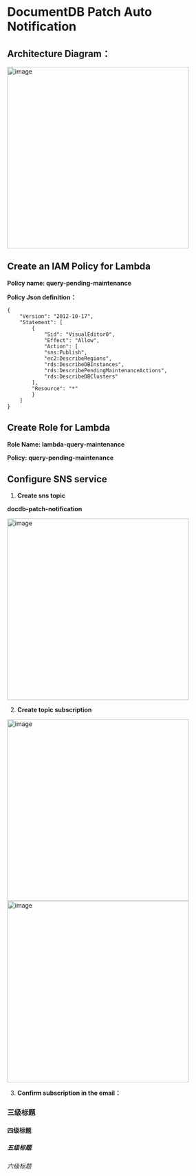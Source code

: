 # DocumentDB Patch Auto Notification
## Architecture Diagram：

<img width="422" alt="image" src="https://user-images.githubusercontent.com/50776512/216918607-dc639069-21c5-488e-b647-4c8d6e2bf31a.png">

## Create an IAM Policy for Lambda
**Policy name: query-pending-maintenance**

**Policy  Json definition：**
```
{
    "Version": "2012-10-17", 
    "Statement": [
        {
            "Sid": "VisualEditor0", 
            "Effect": "Allow", 
            "Action": [
            "sns:Publish", 
            "ec2:DescribeRegions", 
            "rds:DescribeDBInstances", 
            "rds:DescribePendingMaintenanceActions", 
            "rds:DescribeDBClusters"
        ],
        "Resource": "*"
        }
    ]
}
```
## Create Role for Lambda
**Role Name: lambda-query-maintenance**

**Policy: query-pending-maintenance**
## Configure SNS service
1. **Create sns topic**

**docdb-patch-notification**

<img width="422" alt="image" src="https://user-images.githubusercontent.com/50776512/217126642-d9cdab87-c21b-4763-8cae-c0acc9b17bac.png">

2. **Create topic subscription**
<img width="422" alt="image" src="https://user-images.githubusercontent.com/50776512/217127581-30602287-8b0e-4e89-a314-f3924c7c0240.png">


<img width="422" alt="image" src="https://user-images.githubusercontent.com/50776512/217127664-effd86cb-2d86-44a7-8914-57159a5715e1.png">

3. **Confirm subscription in the email：**
### 三级标题
#### 四级标题
##### 五级标题
###### 六级标题

